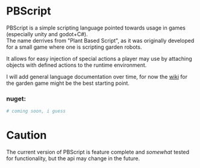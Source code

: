 # PBScript

PBScript is a simple scripting language pointed towards usage in games (especially unity and godot+C#).  
The name derrives from "Plant Based Script", as it was originally developed for a small game where one is scripting garden robots.

It allows for easy injection of special actions a player may use by attaching objects with defined actions to the runtime environment.

I will add general language documentation over time, for now the [wiki](https://github.com/Five-Thousand-Kings/TodoGrow.Wiki/wiki) for the garden game might be the best starting point.

### nuget:
```sh
# coming soon, i guess
```



# Caution
The current version of PBScript is feature complete and *somewhat* tested for functionality, but the api may change in the future.
